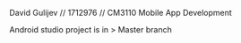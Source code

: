 David Gulijev // 1712976 // CM3110 Mobile App Development


Android studio project is in > Master branch
